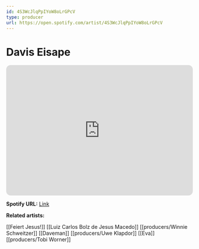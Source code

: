 ```yaml
---
id: 4S3WcJlqPpIYoW8oLrGPcV
type: producer
url: https://open.spotify.com/artist/4S3WcJlqPpIYoW8oLrGPcV
---
```

# Davis Eisape

<iframe style="border-radius:12px" src="https://open.spotify.com/embed/artist/4S3WcJlqPpIYoW8oLrGPcV" width="100%" height="352" frameBorder="0" allowfullscreen="" allow="autoplay; clipboard-write; encrypted-media; fullscreen; picture-in-picture" loading="lazy"></iframe>

**Spotify URL:** [Link](https://open.spotify.com/artist/4S3WcJlqPpIYoW8oLrGPcV)

**Related artists:**

[[Feiert Jesus!]]
[[Luiz Carlos Bolz de Jesus Macedo]]
[[producers/Winnie Schweitzer]]
[[Daveman]]
[[producers/Uwe Klapdor]]
[[Eva]]
[[producers/Tobi Worner]]

